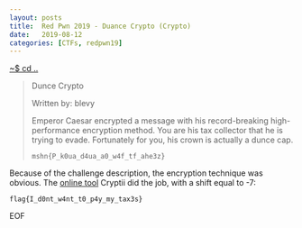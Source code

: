 ```yaml
---
layout: posts
title:  Red Pwn 2019 - Duance Crypto (Crypto)
date:   2019-08-12
categories: [CTFs, redpwn19]
---
```


[~$ cd ..](/ctfs/redpwn19/2019/08/12/index.html)

> Dunce Crypto
>  
> Written by: blevy
>  
>Emperor Caesar encrypted a message with his record-breaking high-performance encryption method. You are his tax collector that he is trying to evade. Fortunately for you, his crown is actually a dunce cap.
>  
> `mshn{P_k0ua_d4ua_a0_w4f_tf_ahe3z}`

Because of the challenge description, the encryption technique was obvious. The [online tool](https://cryptii.com/pipes/caesar-cipher) Cryptii did the job, with a shift equal to -7:

`flag{I_d0nt_w4nt_t0_p4y_my_tax3s}`  

EOF
